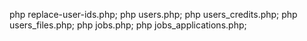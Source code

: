 
php replace-user-ids.php;
php users.php;
php users_credits.php;
php users_files.php;
php jobs.php;
php jobs_applications.php; 
